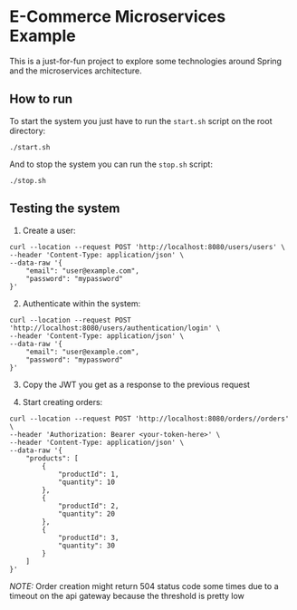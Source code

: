 # E-Commerce Microservices Example

This is a just-for-fun project to explore some technologies around Spring and the microservices architecture.

## How to run

To start the system you just have to run the `start.sh` script on the root directory:

```
./start.sh
```

And to stop the system you can run the `stop.sh` script:

```
./stop.sh
```

## Testing the system

1. Create a user:

```
curl --location --request POST 'http://localhost:8080/users/users' \
--header 'Content-Type: application/json' \
--data-raw '{
	"email": "user@example.com",
	"password": "mypassword"
}'
```

2. Authenticate within the system:

```
curl --location --request POST 'http://localhost:8080/users/authentication/login' \
--header 'Content-Type: application/json' \
--data-raw '{
	"email": "user@example.com",
	"password": "mypassword"
}'
```

3. Copy the JWT you get as a response to the previous request

4. Start creating orders:

```
curl --location --request POST 'http://localhost:8080/orders//orders' \
--header 'Authorization: Bearer <your-token-here>' \
--header 'Content-Type: application/json' \
--data-raw '{
	"products": [
		{
			"productId": 1,
			"quantity": 10
		},
		{
			"productId": 2,
			"quantity": 20
		},
		{
			"productId": 3,
			"quantity": 30
		}
	]
}'
```

_NOTE:_ Order creation might return 504 status code some times due to a timeout on the api gateway because the threshold is pretty low
